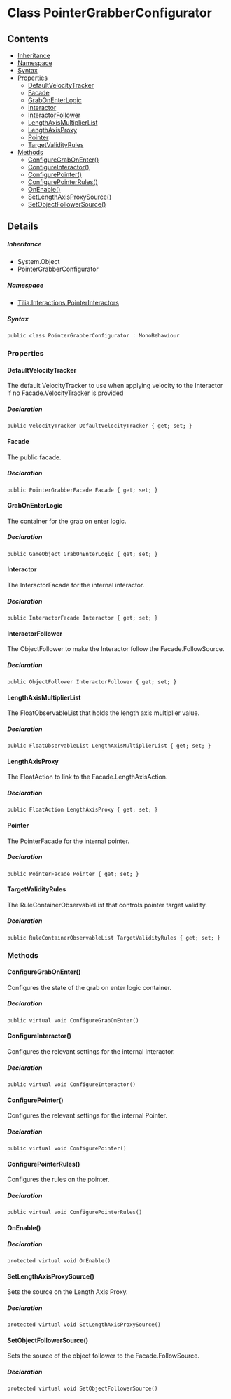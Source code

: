 # Class PointerGrabberConfigurator

## Contents

* [Inheritance]
* [Namespace]
* [Syntax]
* [Properties]
  * [DefaultVelocityTracker]
  * [Facade]
  * [GrabOnEnterLogic]
  * [Interactor]
  * [InteractorFollower]
  * [LengthAxisMultiplierList]
  * [LengthAxisProxy]
  * [Pointer]
  * [TargetValidityRules]
* [Methods]
  * [ConfigureGrabOnEnter()]
  * [ConfigureInteractor()]
  * [ConfigurePointer()]
  * [ConfigurePointerRules()]
  * [OnEnable()]
  * [SetLengthAxisProxySource()]
  * [SetObjectFollowerSource()]

## Details

##### Inheritance

* System.Object
* PointerGrabberConfigurator

##### Namespace

* [Tilia.Interactions.PointerInteractors]

##### Syntax

```
public class PointerGrabberConfigurator : MonoBehaviour
```

### Properties

#### DefaultVelocityTracker

The default VelocityTracker to use when applying velocity to the Interactor if no Facade.VelocityTracker is provided

##### Declaration

```
public VelocityTracker DefaultVelocityTracker { get; set; }
```

#### Facade

The public facade.

##### Declaration

```
public PointerGrabberFacade Facade { get; set; }
```

#### GrabOnEnterLogic

The container for the grab on enter logic.

##### Declaration

```
public GameObject GrabOnEnterLogic { get; set; }
```

#### Interactor

The InteractorFacade for the internal interactor.

##### Declaration

```
public InteractorFacade Interactor { get; set; }
```

#### InteractorFollower

The ObjectFollower to make the Interactor follow the Facade.FollowSource.

##### Declaration

```
public ObjectFollower InteractorFollower { get; set; }
```

#### LengthAxisMultiplierList

The FloatObservableList that holds the length axis multiplier value.

##### Declaration

```
public FloatObservableList LengthAxisMultiplierList { get; set; }
```

#### LengthAxisProxy

The FloatAction to link to the Facade.LengthAxisAction.

##### Declaration

```
public FloatAction LengthAxisProxy { get; set; }
```

#### Pointer

The PointerFacade for the internal pointer.

##### Declaration

```
public PointerFacade Pointer { get; set; }
```

#### TargetValidityRules

The RuleContainerObservableList that controls pointer target validity.

##### Declaration

```
public RuleContainerObservableList TargetValidityRules { get; set; }
```

### Methods

#### ConfigureGrabOnEnter()

Configures the state of the grab on enter logic container.

##### Declaration

```
public virtual void ConfigureGrabOnEnter()
```

#### ConfigureInteractor()

Configures the relevant settings for the internal Interactor.

##### Declaration

```
public virtual void ConfigureInteractor()
```

#### ConfigurePointer()

Configures the relevant settings for the internal Pointer.

##### Declaration

```
public virtual void ConfigurePointer()
```

#### ConfigurePointerRules()

Configures the rules on the pointer.

##### Declaration

```
public virtual void ConfigurePointerRules()
```

#### OnEnable()

##### Declaration

```
protected virtual void OnEnable()
```

#### SetLengthAxisProxySource()

Sets the source on the Length Axis Proxy.

##### Declaration

```
protected virtual void SetLengthAxisProxySource()
```

#### SetObjectFollowerSource()

Sets the source of the object follower to the Facade.FollowSource.

##### Declaration

```
protected virtual void SetObjectFollowerSource()
```

[Tilia.Interactions.PointerInteractors]: README.md
[PointerGrabberFacade]: PointerGrabberFacade.md
[Inheritance]: #Inheritance
[Namespace]: #Namespace
[Syntax]: #Syntax
[Properties]: #Properties
[DefaultVelocityTracker]: #DefaultVelocityTracker
[Facade]: #Facade
[GrabOnEnterLogic]: #GrabOnEnterLogic
[Interactor]: #Interactor
[InteractorFollower]: #InteractorFollower
[LengthAxisMultiplierList]: #LengthAxisMultiplierList
[LengthAxisProxy]: #LengthAxisProxy
[Pointer]: #Pointer
[TargetValidityRules]: #TargetValidityRules
[Methods]: #Methods
[ConfigureGrabOnEnter()]: #ConfigureGrabOnEnter
[ConfigureInteractor()]: #ConfigureInteractor
[ConfigurePointer()]: #ConfigurePointer
[ConfigurePointerRules()]: #ConfigurePointerRules
[OnEnable()]: #OnEnable
[SetLengthAxisProxySource()]: #SetLengthAxisProxySource
[SetObjectFollowerSource()]: #SetObjectFollowerSource
